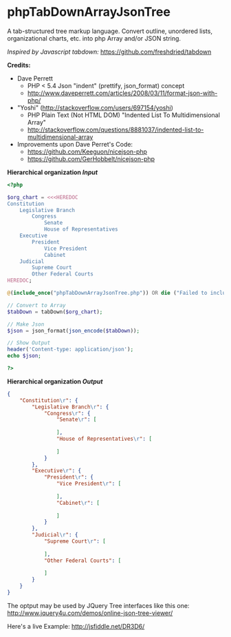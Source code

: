phpTabDownArrayJsonTree
=======================

A tab-structured tree markup language. Convert outline, unordered lists, organizational charts, etc. into php Array and/or JSON string.

*Inspired by Javascript tabdown:*
https://github.com/freshdried/tabdown

**Credits:**
  * Dave Perrett
    * PHP &lt; 5.4 Json "indent" (prettify, json_format) concept
    * http://www.daveperrett.com/articles/2008/03/11/format-json-with-php/
  * "Yoshi" (http://stackoverflow.com/users/697154/yoshi)
    * PHP Plain Text (Not HTML DOM) "Indented List To Multidimensional Array"
    * http://stackoverflow.com/questions/8881037/indented-list-to-multidimensional-array
  * Improvements upon Dave Perret's Code:
    * https://github.com/Keeguon/nicejson-php
    * https://github.com/GerHobbelt/nicejson-php


**Hierarchical organization _Input_**
```PHP
<?php

$org_chart = <<<HEREDOC
Constitution
	Legislative Branch
		Congress
			Senate
			House of Representatives
	Executive
		President
			Vice President
			Cabinet
	Judicial
		Supreme Court
		Other Federal Courts
HEREDOC;

@(include_once("phpTabDownArrayJsonTree.php")) OR die ("Failed to include phpTabDownArrayJsonTree.php");

// Convert to Array
$tabDown = tabDown($org_chart);

// Make Json
$json = json_format(json_encode($tabDown));

// Show Output
header('Content-type: application/json');
echo $json;

?>
```

**Hierarchical organization _Output_**
```json
{
	"Constitution\r": {
		"Legislative Branch\r": {
			"Congress\r": {
				"Senate\r": [
					
				],
				"House of Representatives\r": [
					
				]
			}
		},
		"Executive\r": {
			"President\r": {
				"Vice President\r": [
					
				],
				"Cabinet\r": [
					
				]
			}
		},
		"Judicial\r": {
			"Supreme Court\r": [
				
			],
			"Other Federal Courts": [
				
			]
		}
	}
}
```

The optput may be used by JQuery Tree interfaces like this one:
http://www.jquery4u.com/demos/online-json-tree-viewer/

Here's a live Example:
http://jsfiddle.net/DR3D6/
